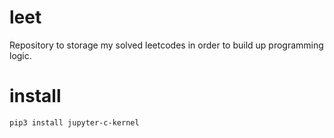 # leet

Repository to storage my solved leetcodes in order to build up programming logic.

# install

`pip3 install jupyter-c-kernel`
